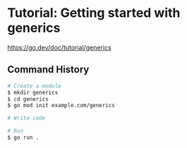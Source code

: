 # Tutorial: Getting started with generics

https://go.dev/doc/tutorial/generics

## Command History

```sh
# Create a module
$ mkdir generics
$ cd generics
$ go mod init example.com/generics

# Write code

# Run
$ go run .
```
